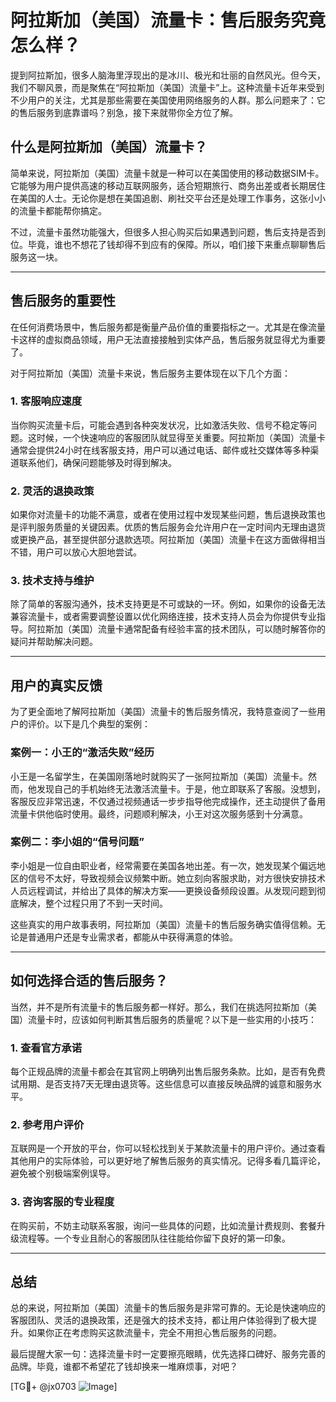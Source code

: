 # 阿拉斯加（美国）流量卡：售后服务究竟怎么样？

提到阿拉斯加，很多人脑海里浮现出的是冰川、极光和壮丽的自然风光。但今天，我们不聊风景，而是聚焦在“阿拉斯加（美国）流量卡”上。这种流量卡近年来受到不少用户的关注，尤其是那些需要在美国使用网络服务的人群。那么问题来了：它的售后服务到底靠谱吗？别急，接下来就带你全方位了解。

## 什么是阿拉斯加（美国）流量卡？

简单来说，阿拉斯加（美国）流量卡就是一种可以在美国使用的移动数据SIM卡。它能够为用户提供高速的移动互联网服务，适合短期旅行、商务出差或者长期居住在美国的人士。无论你是想在美国追剧、刷社交平台还是处理工作事务，这张小小的流量卡都能帮你搞定。

不过，流量卡虽然功能强大，但很多人担心购买后如果遇到问题，售后支持是否到位。毕竟，谁也不想花了钱却得不到应有的保障。所以，咱们接下来重点聊聊售后服务这一块。

---

## 售后服务的重要性

在任何消费场景中，售后服务都是衡量产品价值的重要指标之一。尤其是在像流量卡这样的虚拟商品领域，用户无法直接接触到实体产品，售后服务就显得尤为重要了。

对于阿拉斯加（美国）流量卡来说，售后服务主要体现在以下几个方面：

### 1. **客服响应速度**
当你购买流量卡后，可能会遇到各种突发状况，比如激活失败、信号不稳定等问题。这时候，一个快速响应的客服团队就显得至关重要。阿拉斯加（美国）流量卡通常会提供24小时在线客服支持，用户可以通过电话、邮件或社交媒体等多种渠道联系他们，确保问题能够及时得到解决。

### 2. **灵活的退换政策**
如果你对流量卡的功能不满意，或者在使用过程中发现某些问题，售后退换政策也是评判服务质量的关键因素。优质的售后服务会允许用户在一定时间内无理由退货或更换产品，甚至提供部分退款选项。阿拉斯加（美国）流量卡在这方面做得相当不错，用户可以放心大胆地尝试。

### 3. **技术支持与维护**
除了简单的客服沟通外，技术支持更是不可或缺的一环。例如，如果你的设备无法兼容流量卡，或者需要调整设置以优化网络连接，技术支持人员会为你提供专业指导。阿拉斯加（美国）流量卡通常配备有经验丰富的技术团队，可以随时解答你的疑问并帮助解决问题。

---

## 用户的真实反馈

为了更全面地了解阿拉斯加（美国）流量卡的售后服务情况，我特意查阅了一些用户的评价。以下是几个典型的案例：

### 案例一：小王的“激活失败”经历
小王是一名留学生，在美国刚落地时就购买了一张阿拉斯加（美国）流量卡。然而，他发现自己的手机始终无法激活流量卡。于是，他立即联系了客服。没想到，客服反应非常迅速，不仅通过视频通话一步步指导他完成操作，还主动提供了备用流量卡供他临时使用。最终，问题顺利解决，小王对这次服务感到十分满意。

### 案例二：李小姐的“信号问题”
李小姐是一位自由职业者，经常需要在美国各地出差。有一次，她发现某个偏远地区的信号不太好，导致视频会议频繁中断。她立刻向客服求助，对方很快安排技术人员远程调试，并给出了具体的解决方案——更换设备频段设置。从发现问题到彻底解决，整个过程只用了不到一天时间。

这些真实的用户故事表明，阿拉斯加（美国）流量卡的售后服务确实值得信赖。无论是普通用户还是专业需求者，都能从中获得满意的体验。

---

## 如何选择合适的售后服务？

当然，并不是所有流量卡的售后服务都一样好。那么，我们在挑选阿拉斯加（美国）流量卡时，应该如何判断其售后服务的质量呢？以下是一些实用的小技巧：

### 1. **查看官方承诺**
每个正规品牌的流量卡都会在其官网上明确列出售后服务条款。比如，是否有免费试用期、是否支持7天无理由退货等。这些信息可以直接反映品牌的诚意和服务水平。

### 2. **参考用户评价**
互联网是一个开放的平台，你可以轻松找到关于某款流量卡的用户评价。通过查看其他用户的实际体验，可以更好地了解售后服务的真实情况。记得多看几篇评论，避免被个别极端案例误导。

### 3. **咨询客服的专业程度**
在购买前，不妨主动联系客服，询问一些具体的问题，比如流量计费规则、套餐升级流程等。一个专业且耐心的客服团队往往能给你留下良好的第一印象。

---

## 总结

总的来说，阿拉斯加（美国）流量卡的售后服务是非常可靠的。无论是快速响应的客服团队、灵活的退换政策，还是强大的技术支持，都让用户体验得到了极大提升。如果你正在考虑购买这款流量卡，完全不用担心售后服务的问题。

最后提醒大家一句：选择流量卡时一定要擦亮眼睛，优先选择口碑好、服务完善的品牌。毕竟，谁都不希望花了钱却换来一堆麻烦事，对吧？

[TG💪+ @jx0703 ![Image](https://github.com/user-attachments/assets/dbca1d08-cadb-493c-b0ec-ad6f7a83f270)]
